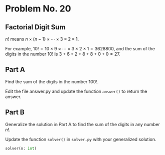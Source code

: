 # Problem No. 20

## Factorial Digit Sum

$n!$ means $n \times (n - 1) \times \cdots \times 3 \times 2 \times 1$.

For example, $10! = 10 \times 9 \times \cdots \times 3 \times 2 \times 1 = 3628800$, and the sum of the digits in the number $10!$ is $3 + 6 + 2 + 8 + 8 + 0 + 0 = 27$.

## Part A

Find the sum of the digits in the number $100!$.

Edit the file answer.py and update the function `answer()` to return the answer.

## Part B

Generalize the solution in Part A to find the sum of the digits in any number $n!$.

Update the function `solver()` in `solver.py` with your generalized solution.

```python
solver(n: int)
```